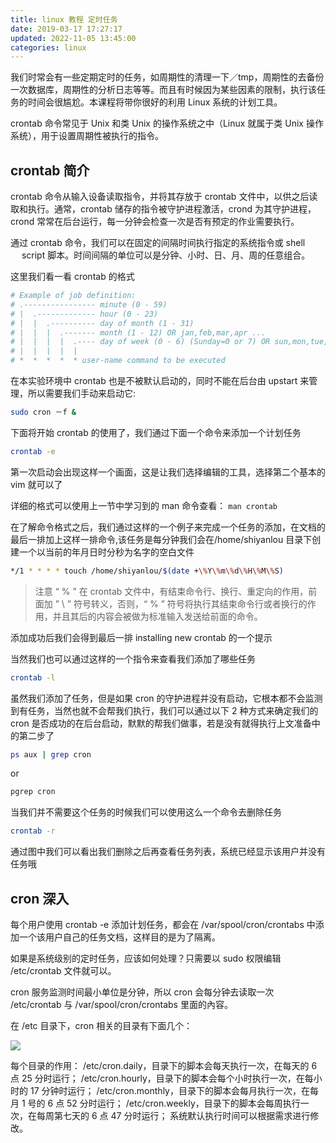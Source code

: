 ```yaml
---
title: linux 教程 定时任务
date: 2019-03-17 17:27:17
updated: 2022-11-05 13:45:00
categories: linux
---
```


我们时常会有一些定期定时的任务，如周期性的清理一下／tmp，周期性的去备份一次数据库，周期性的分析日志等等。而且有时候因为某些因素的限制，执行该任务的时间会很尴尬。本课程将带你很好的利用 Linux 系统的计划工具。

crontab 命令常见于 Unix 和类 Unix 的操作系统之中（Linux 就属于类 Unix 操作系统），用于设置周期性被执行的指令。

## crontab 简介

crontab 命令从输入设备读取指令，并将其存放于 crontab 文件中，以供之后读取和执行。通常，crontab 储存的指令被守护进程激活，crond 为其守护进程，crond 常常在后台运行，每一分钟会检查一次是否有预定的作业需要执行。

通过 crontab 命令，我们可以在固定的间隔时间执行指定的系统指令或 shell 　 script 脚本。时间间隔的单位可以是分钟、小时、日、月、周的任意组合。

这里我们看一看 crontab 的格式

```sh
# Example of job definition:
# .---------------- minute (0 - 59)
# |  .------------- hour (0 - 23)
# |  |  .---------- day of month (1 - 31)
# |  |  |  .------- month (1 - 12) OR jan,feb,mar,apr ...
# |  |  |  |  .---- day of week (0 - 6) (Sunday=0 or 7) OR sun,mon,tue,wed,thu,fri,sat
# |  |  |  |  |
# *  *  *  *  * user-name command to be executed
```

<!-- more -->

在本实验环境中 crontab 也是不被默认启动的，同时不能在后台由 upstart 来管理，所以需要我们手动来启动它:

```sh
sudo cron －f &
```

下面将开始 crontab 的使用了，我们通过下面一个命令来添加一个计划任务

```sh
crontab -e
```

第一次启动会出现这样一个画面，这是让我们选择编辑的工具，选择第二个基本的 vim 就可以了

详细的格式可以使用上一节中学习到的 man 命令查看：
`man crontab`

在了解命令格式之后，我们通过这样的一个例子来完成一个任务的添加，在文档的最后一排加上这样一排命令,该任务是每分钟我们会在/home/shiyanlou 目录下创建一个以当前的年月日时分秒为名字的空白文件

```sh
*/1 * * * * touch /home/shiyanlou/$(date +\%Y\%m\%d\%H\%M\%S)
```

> 注意 “ % ” 在 crontab 文件中，有结束命令行、换行、重定向的作用，前面加 ” \ ” 符号转义，否则，“ % ” 符号将执行其结束命令行或者换行的作用，并且其后的内容会被做为标准输入发送给前面的命令。

添加成功后我们会得到最后一排 installing new crontab 的一个提示

当然我们也可以通过这样的一个指令来查看我们添加了哪些任务

```sh
crontab -l
```

虽然我们添加了任务，但是如果 cron 的守护进程并没有启动，它根本都不会监测到有任务，当然也就不会帮我们执行，我们可以通过以下 2 种方式来确定我们的 cron 是否成功的在后台启动，默默的帮我们做事，若是没有就得执行上文准备中的第二步了

```sh
ps aux | grep cron
```

or

```sh
pgrep cron
```

当我们并不需要这个任务的时候我们可以使用这么一个命令去删除任务

```sh
crontab -r
```

通过图中我们可以看出我们删除之后再查看任务列表，系统已经显示该用户并没有任务哦

## cron 深入

每个用户使用 crontab -e 添加计划任务，都会在 /var/spool/cron/crontabs 中添加一个该用户自己的任务文档，这样目的是为了隔离。

如果是系统级别的定时任务，应该如何处理？只需要以 sudo 权限编辑 /etc/crontab 文件就可以。

cron 服务监测时间最小单位是分钟，所以 cron 会每分钟去读取一次 /etc/crontab 与 /var/spool/cron/crontabs 里面的內容。

在 /etc 目录下，cron 相关的目录有下面几个：

![](https://upload-images.jianshu.io/upload_images/1662509-3a1a65a5d729c645.png?imageMogr2/auto-orient/strip%7CimageView2/2/w/1240)

每个目录的作用：
/etc/cron.daily，目录下的脚本会每天执行一次，在每天的 6 点 25 分时运行；
/etc/cron.hourly，目录下的脚本会每个小时执行一次，在每小时的 17 分钟时运行；
/etc/cron.monthly，目录下的脚本会每月执行一次，在每月 1 号的 6 点 52 分时运行；
/etc/cron.weekly，目录下的脚本会每周执行一次，在每周第七天的 6 点 47 分时运行；
系统默认执行时间可以根据需求进行修改。

